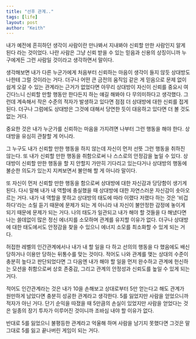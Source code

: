 ```yaml
---
title: "선후 관계.."
tags: [life]
layout: post
author: "Keith"
---
```


내가 예전에 흔히하던 생각이 사람이란 만나봐서 지내봐야 신뢰할 만한 사람인지 알게 된다 라는 것이었다. 나란 사람은 그냥 신뢰 받을 수 있는 믿음과 신용의 상징이니까 누구에게든 그런 사람일 것이라고 생각하면서 말이다. 

생각해보면 내가 다른 누군가에게 처음부터 신뢰하는 마음이 생각이 들지 않듯 상대방도 나한테 그럴 것이라는 거다. 더구나 어떤 큰 금전의 움직임 같은 게 믿음으로 문제 없이 쉽게 오갈 수 있는 관계라는 근거가 없었다면 아무리 상대방이 자신이 신뢰를 중요시 여긴다느니 신뢰할 만할 행동만 한다든지 하는 얘길 해봐야 다 무의미하다고 생각했다. 그런데 계속해서 작은 수준의 적자가 발생하고 있다면 점점 더 상대방에 대한 신뢰를 접게 된다. 더구나 그럼에도 상대방은 그것에 대해서 당연한 듯이 대응하고 있다면 더 볼 것도 없는 거다.

중요한 것은 내가 누군가를 신뢰하는 마음을 가지려면 나부터 그런 행동을 해야 한다. 상대방을 유심히 관찰할 게 어니라.

그 누구도 내가 신뢰할 만한 행동을 하지 않는데 자신이 먼저 선뜻 그런 행동을 취하진 않는다. 또 내가 신뢰할 만한 행동을 취함으로써 나 스스로의 안정감을 높일 수 있다. 상대방이 신뢰할 만한 행동을 할 지 안할지 가만히 기다리고 있는다거나 상대방의 행동에 불순한 의도가 있는지 지켜보면서 불안해 할 게 아니라 말이다.

또 자신이 먼저 신뢰할 만한 행동을 함으로써 상대방에 대한 자신감과 당당함이 생기게 된다. 다시 말해 내가 내 역할에 충실했을 때 상대방에 대한 자연스러운 자신감이 솟아오르는 거다. 내가 내 역할을 못하고 상대방의 태도에 따라 이랬다 저랬다 하는 것은 '비겁하다'라는 소릴 듣기 때문에 문제가 되는 게 아니라 내 자신이 불안정한 감정에 놓이게 되기 때문에 문제가 되는 거다. 나의 태도가 일관되고 내가 해야 할 것들을 다 해냈다면 나는 쓸데없이 많은 정신 에너지를 소모하며 관계를 유지할 이유가 없다. 더구나 상대방에 대한 태도에서도 안정감을 찾을 수 있으니 에너지 소모를 최소화할 수 있게 되는 거다.

허접한 레벨의 인간관계에서나 내가 내 할 일을 다 하고 선의의 행동을 다 했음에도 배신당하거나 이용만 당하는 뒤통수를 맞는 것이다. 적어도 나와 관계를 맺는 상대의 수준이 충분히 높다고 판단되었다면 그 다음엔 내가 해야 할 일을 먼저 완수하고 관계에 헌신하는 모션을 취함으로써 상호 존중감, 그리고 관계의 안정성과 신뢰도를 높일 수 있게 되는 거다. 

적어도 인간관계라는 것은 내가 10을 손해보고 상대로부터 5만 얻는다고 해도 관계가 원만하게 남았다면 충분히 성공한 관계라고 생각한다. 5를 잃었지만 사람을 얻었으니까 적자가 아닌 거다. 단기 순익을 따졌을 때 5만큼의 손실이 있었지만 사람을 얻었다는 것은 일종의 장기 투자가 이루어진 것이니까 조바심 내야 할 이유가 없다. 

반대로 5를 잃었으니 불평등한 관계라고 억울해 하며 사람을 남기지 못했다면 그것은 말 그대로 5를 잃고 끝나버린 게임이 되는 거다.
